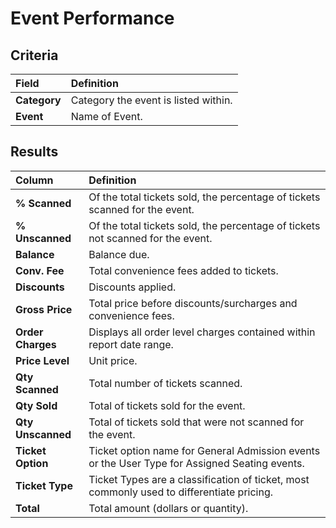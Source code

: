 # Event Performance

## Criteria

| **Field** | **Definition** |
| :--- | :--- |
| **Category** | Category the event is listed within. |
| **Event** | Name of Event. |

## Results

| **Column** | **Definition** |
| :--- | :--- |
| **% Scanned** | Of the total tickets sold, the percentage of tickets scanned for the event. |
| **% Unscanned** | Of the total tickets sold, the percentage of tickets not scanned for the event. |
| **Balance** | Balance due. |
| **Conv. Fee** | Total convenience fees added to tickets. |
| **Discounts** | Discounts applied. |
| **Gross Price** | Total price before discounts/surcharges and convenience fees. |
| **Order Charges** | Displays all order level charges contained within report date range. |
| **Price Level** | Unit price. |
| **Qty Scanned** | Total number of tickets scanned. |
| **Qty Sold** | Total of tickets sold for the event. |
| **Qty Unscanned** | Total of tickets sold that were not scanned for the event. |
| **Ticket Option** | Ticket option name for General Admission events or the User Type for Assigned Seating events. |
| **Ticket Type** | Ticket Types are a classification of ticket, most commonly used to differentiate pricing. |
| **Total** | Total amount \(dollars or quantity\). |

